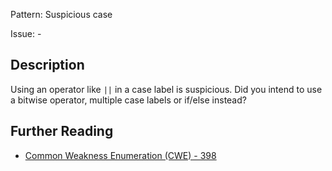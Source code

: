 Pattern: Suspicious case

Issue: -

## Description

Using an operator like `||` in a case label is suspicious. Did you intend to use a bitwise operator, multiple case labels or if/else instead?

## Further Reading

* [Common Weakness Enumeration (CWE) - 398](https://cwe.mitre.org/data/definitions/398.html)